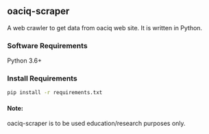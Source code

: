 ## oaciq-scraper
A web crawler to get data from oaciq web site. It is written in Python.

### Software Requirements
Python 3.6+

### Install Requirements
```sh
pip install -r requirements.txt
```

#### Note:
oaciq-scraper is to be used education/research purposes only.
